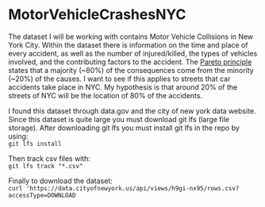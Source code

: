 # MotorVehicleCrashesNYC

The dataset I will be working with contains Motor Vehicle Collisions in New York City. Within the dataset there is information on the time and place of every accident, as well as the number of injured/killed, the types of vehicles involved, and the contributing factors to the accident. The [Pareto principle](https://en.wikipedia.org/wiki/Pareto_principle) states that a majority (~80%) of the consequences come from the minority (~20%) of the causes. I want to see if this applies to streets that car accidents take place in NYC. My hypothesis is that around 20% of the streets of NYC will be the location of 80% of the accidents.

I found this dataset through data.gov and the city of new york data website. Since this dataset is quite large you must download git lfs (large file storage). 
After downloading git lfs you must install git lfs in the repo by using:<br/>
`git lfs install`

Then track csv files with:<br/>
`git lfs track "*.csv"`

Finally to download the dataset:<br/> 
`curl 'https://data.cityofnewyork.us/api/views/h9gi-nx95/rows.csv?accessType=DOWNLOAD`